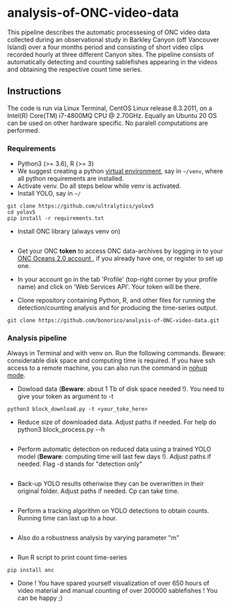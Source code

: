 # analysis-of-ONC-video-data
This pipeline describes the automatic processesing of ONC video data collected during an observational study in Barkley Canyon (off Vancouver Island) over a four months period and consisting of short video clips recorded hourly at three different Canyon sites. The pipeline consists of automatically detecting and counting sablefishes appearing in the videos and obtaining the respective count time series.  

## Instructions
The code is run via Linux Terminal, CentOS Linux release 8.3.2011, on a Intel(R) Core(TM) i7-4800MQ CPU @ 2.70GHz. Equally an Ubuntu 20 OS can be used on other hardware specific. No paralell computations are performed. 
 

### Requirements
- Python3 (>= 3.6), R (>= 3)
- We suggest creating a python [virtual environment](https://packaging.python.org/guides/installing-using-pip-and-virtual-environments/), say in `~/venv`, where all python requirements are installed.  
- Activate venv. Do all steps below while venv is activated.
- Install YOLO, say in `~/`

```cd
git clone https://github.com/ultralytics/yolov5
cd yolov5
pip install -r requirements.txt
```
- Install ONC library (always venv on)

```pip install onc
```

- Get your ONC **token** to access ONC data-archives by logging in to your [ONC Oceans 2.0 account ](https://data.oceannetworks.ca/), if you already have one, or register to set up one.
- In your account go in the tab 'Profile' (top-right corner by your profile name) and click on 'Web Services API'. Your token will be there.

- Clone repository containing Python, R, and other files for running the detection/counting analysis and for producing the time-series output.
```cd 
git clone https://github.com/bonorico/analysis-of-ONC-video-data.git
```

### Analysis pipeline

Always in Terminal and with venv on. Run the following commands. Beware: considerable disk space and computing time is required. If you have ssh access to a remote machine, you can also run the command in [nohup mode](https://en.wikipedia.org/wiki/Nohup).  

- Dowload data (**Beware**: about 1 Tb of disk space needed !). You need to give your token as argument to -t

```cd analysis-of-ONC-video-data
python3 block_download.py -t <your_toke_here>
```

- Reduce size of downloaded data. Adjust paths if needed. For help do python3 block_process.py  --h

```python3 block_process.py 
```
- Perform automatic detection on reduced data using a trained YOLO model (**Beware**: computing time will last few days !). Adjust paths if needed. Flag -d stands for "detection only"

```python3 block_process.py -d 
```

- Back-up YOLO results otheriwise they can be overwritten in their original folder. Adjust paths if needed. Cp can take time.

```cp -r /home/yolov5/runs/detect/* back_up/
```

- Perform a tracking algorithm on YOLO detections to obtain counts. Running time can last up to a hour.

```python3 track_centroid_euclidean.py -e
```
- Also do a robustness analysis by varying parameter "m"

```python3 track_centroid_euclidean.py -e -m 3 -o /home/federico/ONC_video_tracks_m3
```

- Run R script to print count time-series

```
pip install onc

```
- Done ! You have spared yourself visualization of over 650 hours of video material and manual counting of over 200000 sablefishes ! You can be happy ;)
